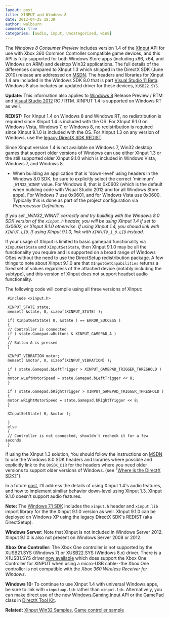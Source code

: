 ```yaml
---
layout: post
title: XINPUT and Windows 8
date: 2012-04-25 18:39
author: walbourn
comments: true
categories: [audio, input, Uncategorized, win8]
---
```

<p>The <em>Windows 8 Consumer Preview</em>&nbsp;includes version 1.4 of the <a href="http://msdn.microsoft.com/en-us/library/windows/desktop/ee417003.aspx">XInput</a> API for use with Xbox 360 Common Controller compatible game devices, and this API is fully supported for both Windows Store apps (including x86, x64, and Windows on ARM) and desktop Win32 applications. The full details of the differences compared to XInput 1.3 which shipped in the DirectX SDK (June 2010) release are addressed on <a href="http://msdn.microsoft.com/en-us/library/windows/desktop/hh405051.aspx">MSDN</a>. The headers and libraries for Xinput 1.4 are included in the Windows SDK 8.0 that is part <a href="http://blogs.msdn.com/b/chuckw/archive/2012/02/29/visual-studio-11-beta.aspx">Visual Studio 11 Beta</a>. Windows 8 also includes an updated driver for these devices, <code>XUSB22.SYS</code>.</p>
<p><strong>Update: </strong>This information also applies to <a href="http://blogs.msdn.com/b/chuckw/archive/2012/05/31/windows-8-release-preview-and-gdfs.aspx">Windows 8</a> Release Preview / RTM and <a href="http://blogs.msdn.com/b/chuckw/archive/2012/05/31/visual-studio-2012-release-candidate.aspx">Visual Studio 2012</a> RC / RTM. XINPUT 1.4 is supported on Windows RT as well.</p>
<p><strong>REDIST:</strong> For XInput 1.4 on Windows 8 and Windows RT, no redistribution is required since XInput 1.4 is included with the OS. For XInput 9.1.0 on Windows Vista, Windows 7, or WIndows 8, no redistribution is required since XInput 9.1.0 is included with the OS. For XInput 1.3 on any version of Windows, use the <a href="http://blogs.msdn.com/b/chuckw/archive/2010/09/08/not-so-direct-setup.aspx">legacy DirectX SDK REDIST</a>.</p>
<p>Since Xinput version 1.4 is not available on Windows 7, Win32 desktop games that support older versions of Windows can use either XInput 1.3 or the still supported older XInput 9.1.0 which is included in Windows Vista, Windows 7, and Windows 8.</p>
<ul>
<li>When building an application that is 'down-level' using headers in the Windows 8.0 SDK, be sure to explicitly select the correct 'minimum' <code>_WIN32_WINNT</code> value. For Windows 8, that is 0x0602 (which is the default when building code with Visual Studio 2012 and for all Windows Store apps). For Windows 7 use 0x0601, and for Windows Vista use 0x0600. Typically this is done as part of the project configuration via <em>Preprocessor Definitions</em>.</li>
</ul>
<p><em>If you set _WIN32_WINNT correctly and try building with the Windows 8.0 SDK version of the <code>xinput.h</code> header, you will be using XInput 1.4 if set to 0x0602, or XInput 9.1.0 otherwise. If using XInput 1.4, you should link with <code>XINPUT.LIB</code>. If using XInput 9.1.0, link with <code>XINPUT9_1_0.LIB</code> instead.</em></p>
<p>If your usage of XInput is limited to basic gamepad functionality via <code>XInputGetState</code> and <code>XInputSetState</code>, then XInput 9.1.0 may be all the functionailty you require and is supported on a broad range of Windows OSes without the need to use the DirectSetup redistribution package. A few things to note about XInput 9.1.0 are that <code>XInputGetCapabilities</code> returns a fixed set of values regardless of the attached device (notably including the subtype), and this version of XInput does not support headset audio functionality.</p>
<p>The following code will compile using all three versions of XInput:</p>
<pre class="scroll"><code class="cplusplus"> #include &lt;xinput.h&gt;<br /> <br /> XINPUT_STATE state;<br /> memset( &amp;state, 0, sizeof(XINPUT_STATE) );<br /> <br /> if( XInputGetState( 0, &amp;state ) == ERROR_SUCCESS )<br /> {<br /> // Controller is connected<br /> if ( state.Gamepad.wButtons &amp; XINPUT_GAMEPAD_A )<br /> {<br /> // Button A is pressed<br /> }<br /> <br /> XINPUT_VIBRATION motor;<br /> memset( &amp;motor, 0, sizeof(XINPUT_VIBRATION) );<br /> <br /> if ( state.Gamepad.bLeftTrigger &gt; XINPUT_GAMEPAD_TRIGGER_THRESHOLD )<br /> {<br /> motor.wLeftMotorSpeed = state.Gamepad.bLeftTrigger &lt;&lt; 8;<br /> }<br /> <br /> if ( state.Gamepad.bRightTrigger &gt; XINPUT_GAMEPAD_TRIGGER_THRESHOLD )<br /> {<br /> motor.wRightMotorSpeed = state.Gamepad.bRightTrigger &lt;&lt; 8;<br /> }<br /> <br /> XInputSetState( 0, &amp;motor );<br /> <br /> }<br /> else<br /> {<br /> // Controller is not connected, shouldn't recheck it for a few seconds<br /> }</code></pre>
<p>If using the XInput 1.3 solution, You should follow the instructions on <a href="http://msdn.microsoft.com/en-us/library/windows/desktop/ee663275.aspx">MSDN</a> to use the Windows 8.0 SDK headers and libraries where possible and explicitly link to the <code>DXSDK_DIR</code> for the headers where you need older versions to support older versions of Windows. (see "<a href="http://blogs.msdn.com/b/chuckw/archive/2012/03/22/where-is-the-directx-sdk.aspx">Where is the DirectX SDK?</a>").</p>
<p>In a future <a href="http://blogs.msdn.com/b/chuckw/archive/2012/05/03/xinput-and-xaudio2.aspx">post</a>, I'll address the details of using XInput 1.4's audio features, and how to implement similiar behavior down-level using XInput 1.3. XInput 9.1.0 doesn't support audio features.</p>
<p><strong>Note:</strong> The <a href="http://blogs.msdn.com/b/chuckw/archive/2010/06/15/windows-sdk-7-1.aspx">Windows 7.1 SDK</a> includes the <code>xinput.h</code> header and <code>xinput.lib</code> import library for the the Xinput 9.1.0 version as well. XInput 9.1.0 can be deployed on Windows XP using the legacy DirectX SDK's REDIST (aka DirectSetup).</p>
<p><strong>Windows&nbsp;Server:</strong> Note that XInput is not included in Windows Server 2012. XInput 9.1.0 is also not present on Windows Server 2008 or 2012.</p>
<p><strong>Xbox One Controller:</strong> The Xbox One controller is not supported by the XUSB21.SYS (Windows 7) or XUSB22.SYS (Windows 8.x) driver. There is a X1USB1.SYS driver <a href="http://majornelson.com/2014/06/05/pc-drivers-for-the-xbox-one-controller-available-now/">now available</a> which does support the Xbox One Controller for XINPUT when using a micro-USB cable--the Xbox One controller is not compatible with the <em>Xbox 360&nbsp;Wireless Receiver for Windows</em>.</p>
<p><strong>Windows 10:</strong> To continue to use XInput 1.4 with universal Windows apps, be sure to link with <code>xinputuap.lib</code> rather than <code>xinput.lib</code>. Alternatively, you can make direct use of the new <a href="https://msdn.microsoft.com/en-us/library/windows/apps/windows.gaming.input">Windows.Gaming.Input</a> API or the <a href="http://blogs.msdn.com/b/chuckw/archive/2014/09/05/directx-tool-kit-now-with-gamepads.aspx">GamePad</a> class in <a href="https://github.com/Microsoft/DirectXTK">DirectX Tool Kit</a>.</p>
<p><strong>Related:</strong> <a href="http://code.msdn.microsoft.com/XInput-Win32-Samples-cc25ce24">XInput Win32 Samples</a>, <a href="http://code.msdn.microsoft.com/windowsapps/Simple-XInput-Controller-77c4b8e5">Game controller sample</a></p>

